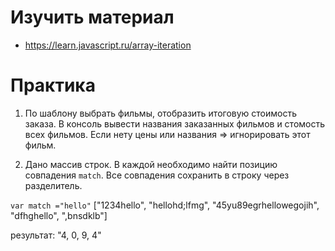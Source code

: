 # Изучить материал
+ https://learn.javascript.ru/array-iteration

# Практика


1) По шаблону выбрать фильмы, отобразить итоговую стоимость заказа. В консоль вывести названия заказанных фильмов и стомость всех фильмов. Если нету цены или названия => игнорировать этот фильм.

2) Дано массив строк. В каждой необходимо найти позицию совпадения `match`. Все совпадения сохранить в строку через разделитель.

`var match ="hello"`
["1234hello", "hellohd;lfmg", "45yu89egrhellowegojih", "dfhghello", ",bnsdklb"]

результат: "4, 0, 9, 4"
